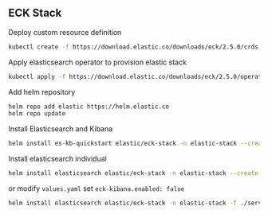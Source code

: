 ## ECK Stack

Deploy custom resource definition

```bash
kubectl create -f https://download.elastic.co/downloads/eck/2.5.0/crds.yaml
```

Apply elasticsearch operator to provision elastic stack
```bash
kubectl apply -f https://download.elastic.co/downloads/eck/2.5.0/operator.yaml
```

Add helm repository
```bash
helm repo add elastic https://helm.elastic.co
helm repo update
```

Install Elasticsearch and Kibana
```bash
helm install es-kb-quickstart elastic/eck-stack -n elastic-stack --create-namespace
```

Install elasticsearch individual
```bash
helm install elasticsearch elastic/eck-stack -n elastic-stack --create-namespace --set=eck-kibana.enabled=false
```

or modify `values.yaml` set `eck-kibana.enabled: false`
```bash
helm install elasticsearch elastic/eck-stack -n elastic-stack -f ./services/elastic-stack/values.yaml--create-namespace
```